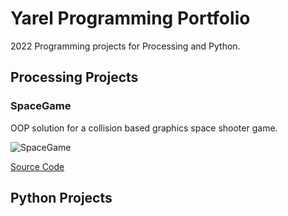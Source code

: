 # Yarel Programming Portfolio

2022 Programming projects for Processing and Python.

## Processing Projects 

### SpaceGame
OOP solution for a collision based graphics space shooter game. 

![SpaceGame]()

[Source Code]()

## Python Projects
